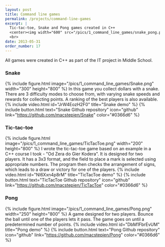 ```yaml
---
layout: post
title: Command line games
permalink: /projects/command-line-games
excerpt: |
  Tic-tac-toe, Snake and Pong games created in C++
  <center><img width="600" src="/pics/1_command_line_games/snake_pong.png"></center>
  <br>
date: 2013-05-31
order_number: 17
---
```


All games were created in C++ as part of the IT project in Middle School.

### Snake

{% include figure.html image="/pics/1_command_line_games/Snake.png" width="300" height="800" %}
In this game you collect dollars with a snake. There are 3 difficulty modes to choose from, with varying snake speeds and rewards for collecting points. A ranking of the best players is also available.
{% include video.html id="JrW4EozH2F0" title="Snake demo" %}
{% include button.html text="Snake Github repository" icon="github" link="https://github.com/macstepien/Snake" color="#0366d6" %}

### Tic-tac-toe

{% include figure.html image="/pics/1_command_line_games/TicTacToe.png" width="200" height="800" %}
I wrote the tic-tac-toe game based on an example in a C++ course I took - "Od Zera do Gier Kodera". It is designed for two players. It has a 3x3 format, and the field to place a mark is selected using appropriate numbers. The program then checks the arrangement of signs, which leads to a draw or victory for one of the players.
{% include video.html id="NI6Xxn4p8rM" title="TicTacToe demo" %}
{% include button.html text="TicTacToe Github repository" icon="github" link="https://github.com/macstepien/TicTacToe" color="#0366d6" %}

### Pong

{% include figure.html image="/pics/1_command_line_games/Pong.png" width="250" height="800" %}
A game designed for two players. Bounce the ball until one of the players lets it pass. The game goes on until a predetermined number of points.
{% include video.html id="DbM1FbrEvUM" title="Pong demo" %}
{% include button.html text="Pong Github repository" icon="github" link="https://github.com/macstepien/Pong" color="#0366d6" %}
